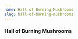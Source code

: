 ```yaml
---
name: Hall of Burning Mushrooms
slug: hall-of-burning-mushrooms
---
```

### Hall of Burning Mushrooms